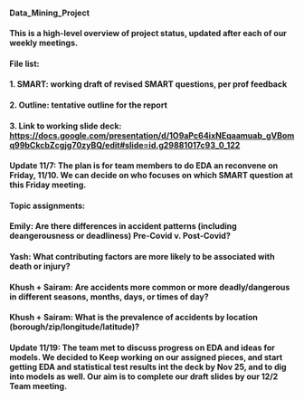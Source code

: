 #### Data_Mining_Project

#### This is a high-level overview of project status, updated after each of our weekly meetings.

#### File list:
####     1. SMART: working draft of revised SMART questions, per prof feedback
####     2. Outline: tentative outline for the report
####     3. Link to working slide deck: https://docs.google.com/presentation/d/1O9aPc64ixNEqaamuab_gVBomq99bCkcbZcgjg70zyBQ/edit#slide=id.g29881017c93_0_122 

#### Update 11/7: The plan is for team members to do EDA an reconvene on Friday, 11/10. We can decide on who focuses on which SMART question at this Friday meeting.

#### Topic assignments:
#### Emily: Are there differences in accident patterns (including deangerousness or deadliness) Pre-Covid v. Post-Covid? 
#### Yash: What contributing factors are more likely to be associated with death or injury?
#### Khush + Sairam: Are accidents more common or more deadly/dangerous in different seasons, months, days, or times of day?
#### Khush + Sairam: What is the prevalence of accidents by location (borough/zip/longitude/latitude)?


#### Update 11/19: The team met to discuss progress on EDA and ideas for models. We decided to Keep working on our assigned pieces, and start getting EDA and statistical test results int the deck by Nov 25, and to dig into models as well. Our aim is to complete our draft slides by our 12/2 Team meeting.


